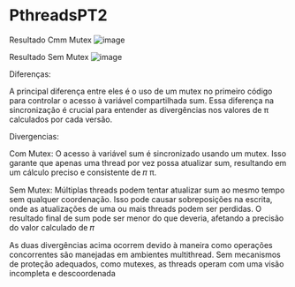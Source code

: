 # PthreadsPT2
Resultado Cmm Mutex
![image](https://github.com/Gugrggg/Pthreads/assets/124708512/a9a5784e-2227-4518-ba79-d56f5931fddc)



Resultado Sem Mutex
![image](https://github.com/Gugrggg/Pthreads/assets/124708512/320baf42-31a2-492d-b186-6a912e50a778)

Diferenças:

A principal diferença entre eles é o uso de um mutex no primeiro código para controlar o acesso à variável compartilhada sum. Essa diferença na sincronização é crucial para entender as divergências nos valores de 
π calculados por cada versão.

Divergencias:

Com Mutex: O acesso à variável sum é sincronizado usando um mutex. Isso garante que apenas uma thread por vez possa atualizar sum, resultando em um cálculo preciso e consistente de 𝜋 π.

Sem Mutex: Múltiplas threads podem tentar atualizar sum ao mesmo tempo sem qualquer coordenação. Isso pode causar sobreposições na escrita, onde as atualizações de uma ou mais threads podem ser perdidas. O resultado final de sum pode ser menor do que deveria, afetando a precisão do valor calculado de 𝜋

As duas divergências acima ocorrem devido à maneira como operações concorrentes são manejadas em ambientes multithread. Sem mecanismos de proteção adequados, como mutexes, as threads operam com uma visão incompleta e descoordenada
